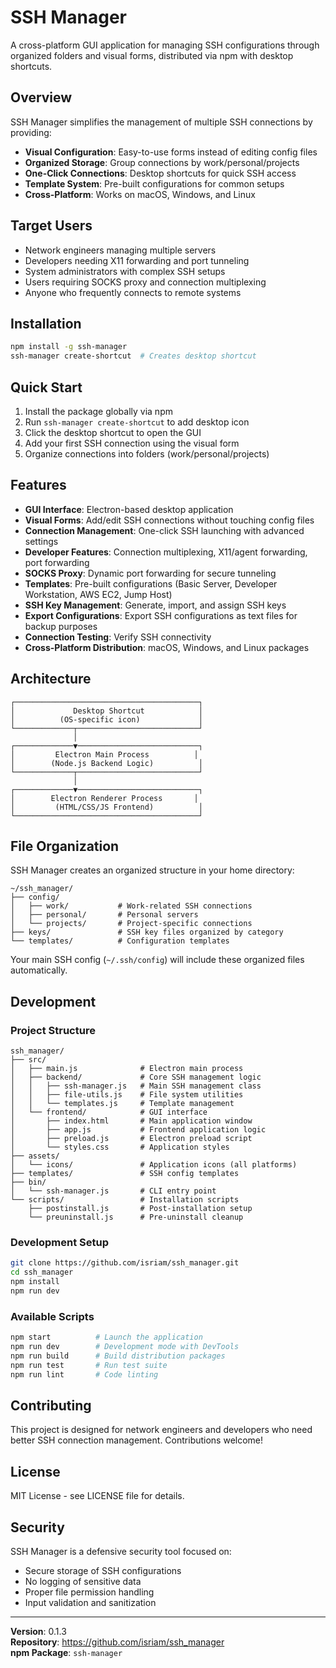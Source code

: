# SSH Manager

A cross-platform GUI application for managing SSH configurations through organized folders and visual forms, distributed via npm with desktop shortcuts.

## Overview

SSH Manager simplifies the management of multiple SSH connections by providing:
- **Visual Configuration**: Easy-to-use forms instead of editing config files
- **Organized Storage**: Group connections by work/personal/projects
- **One-Click Connections**: Desktop shortcuts for quick SSH access
- **Template System**: Pre-built configurations for common setups
- **Cross-Platform**: Works on macOS, Windows, and Linux

## Target Users

- Network engineers managing multiple servers
- Developers needing X11 forwarding and port tunneling
- System administrators with complex SSH setups
- Users requiring SOCKS proxy and connection multiplexing
- Anyone who frequently connects to remote systems

## Installation

```bash
npm install -g ssh-manager
ssh-manager create-shortcut  # Creates desktop shortcut
```

## Quick Start

1. Install the package globally via npm
2. Run `ssh-manager create-shortcut` to add desktop icon
3. Click the desktop shortcut to open the GUI
4. Add your first SSH connection using the visual form
5. Organize connections into folders (work/personal/projects)

## Features

- **GUI Interface**: Electron-based desktop application
- **Visual Forms**: Add/edit SSH connections without touching config files
- **Connection Management**: One-click SSH launching with advanced settings
- **Developer Features**: Connection multiplexing, X11/agent forwarding, port forwarding
- **SOCKS Proxy**: Dynamic port forwarding for secure tunneling
- **Templates**: Pre-built configurations (Basic Server, Developer Workstation, AWS EC2, Jump Host)
- **SSH Key Management**: Generate, import, and assign SSH keys
- **Export Configurations**: Export SSH configurations as text files for backup purposes
- **Connection Testing**: Verify SSH connectivity
- **Cross-Platform Distribution**: macOS, Windows, and Linux packages

## Architecture

```
┌─────────────────────────────────────────┐
│             Desktop Shortcut            │
│          (OS-specific icon)             │
└─────────────┬───────────────────────────┘
              │
┌─────────────▼───────────────────────────┐
│         Electron Main Process          │
│        (Node.js Backend Logic)          │
└─────────────┬───────────────────────────┘
              │
┌─────────────▼───────────────────────────┐
│        Electron Renderer Process       │
│         (HTML/CSS/JS Frontend)          │
└─────────────────────────────────────────┘
```

## File Organization

SSH Manager creates an organized structure in your home directory:

```
~/ssh_manager/
├── config/
│   ├── work/           # Work-related SSH connections
│   ├── personal/       # Personal servers
│   └── projects/       # Project-specific connections
├── keys/               # SSH key files organized by category
└── templates/          # Configuration templates
```

Your main SSH config (`~/.ssh/config`) will include these organized files automatically.

## Development

### Project Structure
```
ssh_manager/
├── src/
│   ├── main.js              # Electron main process
│   ├── backend/             # Core SSH management logic
│   │   ├── ssh-manager.js   # Main SSH management class
│   │   ├── file-utils.js    # File system utilities
│   │   └── templates.js     # Template management
│   └── frontend/            # GUI interface
│       ├── index.html       # Main application window
│       ├── app.js           # Frontend application logic
│       ├── preload.js       # Electron preload script
│       └── styles.css       # Application styles
├── assets/
│   └── icons/               # Application icons (all platforms)
├── templates/               # SSH config templates
├── bin/
│   └── ssh-manager.js       # CLI entry point
└── scripts/                 # Installation scripts
    ├── postinstall.js       # Post-installation setup
    └── preuninstall.js      # Pre-uninstall cleanup
```

### Development Setup
```bash
git clone https://github.com/isriam/ssh_manager.git
cd ssh_manager
npm install
npm run dev
```

### Available Scripts
```bash
npm start          # Launch the application
npm run dev        # Development mode with DevTools
npm run build      # Build distribution packages
npm run test       # Run test suite
npm run lint       # Code linting
```

## Contributing

This project is designed for network engineers and developers who need better SSH connection management. Contributions welcome!

## License

MIT License - see LICENSE file for details.

## Security

SSH Manager is a defensive security tool focused on:
- Secure storage of SSH configurations
- No logging of sensitive data
- Proper file permission handling
- Input validation and sanitization

---

**Version**: 0.1.3  
**Repository**: https://github.com/isriam/ssh_manager  
**npm Package**: `ssh-manager`
